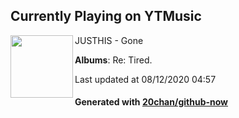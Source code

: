 ## Currently Playing on YTMusic

[<img align="left" width="100" src="https://lh3.googleusercontent.com/AYkPq8BnP4i93P32WrpnsH0J8nZHzLzzx_ZI-Zk_d18An9Ui6JGGs-Mj4R0CSbcIqvOa-RY-la9RrGDf">](https://music.youtube.com/channel/UCQ35pW9P3Fe6fB8_Gt_LUgw)

JUSTHIS - Gone

**Albums**: Re: Tired.

Last updated at 08/12/2020 04:57

#### Generated with [20chan/github-now](https://github.com/20chan/github-now)


<!--
**20chan/20chan** is a ✨ _special_ ✨ repository because its `README.md` (this file) appears on your GitHub profile.

Here are some ideas to get you started:

- 🔭 I’m currently working on ...
- 🌱 I’m currently learning ...
- 👯 I’m looking to collaborate on ...
- 🤔 I’m looking for help with ...
- 💬 Ask me about ...
- 📫 How to reach me: ...
- 😄 Pronouns: ...
- ⚡ Fun fact: ...
-->
